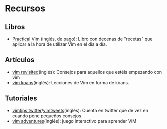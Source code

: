 Recursos
=================

## Libros ##
* [Practical Vim](http://pragprog.com/book/dnvim/practical-vim) (inglés, de pago):
  Libro con decenas de "recetas" que aplicar a la hora de utilizar Vim en el día a día.

## Artículos ##

* [vim revisited](http://mislav.uniqpath.com/2011/12/vim-revisited/)(inglés):
  Consejos para aquellos que estéis empezando con vim
* [vim koans](http://blog.sanctum.geek.nz/vim-koans/)(inglés):
  Lecciones de Vim en forma de koans.

## Tutoriales ##

* [vimtips twitter](https://twitter.com/vimtips)/[vimtweets](http://www.vimtweets.com)(inglés):
  Cuenta en twitter que de vez en cuando pone pequeños consejos
* [vim adventures](http://vim-adventures.com/)(inglés): juego interactivo para aprender VIM


